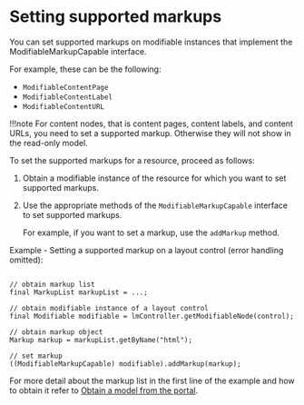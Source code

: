 # Setting supported markups

You can set supported markups on modifiable instances that implement the ModifiableMarkupCapable interface.

For example, these can be the following:

-   `ModifiableContentPage`
-   `ModifiableContentLabel`
-   `ModifiableContentURL`

!!!note
    For content nodes, that is content pages, content labels, and content URLs, you need to set a supported markup. Otherwise they will not show in the read-only model.

To set the supported markups for a resource, proceed as follows:

1.  Obtain a modifiable instance of the resource for which you want to set supported markups.

2.  Use the appropriate methods of the `ModifiableMarkupCapable` interface to set supported markups.

    For example, if you want to set a markup, use the `addMarkup` method.


Example - Setting a supported markup on a layout control (error handling omitted):

```

// obtain markup list 
final MarkupList markupList = ...;

// obtain modifiable instance of a layout control
final Modifiable modifiable = lmController.getModifiableNode(control); 

// obtain markup object
Markup markup = markupList.getByName("html");

// set markup 
((ModifiableMarkupCapable) modifiable).addMarkup(markup);

```

For more detail about the markup list in the first line of the example and how to obtain it refer to [Obtain a model from the portal](/model_spi/dgn_modelobt.md).


